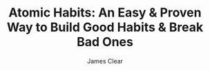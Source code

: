 ---
title: "Atomic Habits: An Easy & Proven Way to Build Good Habits & Break Bad Ones"
author: "James Clear"
isbn: ""
isbn13: ""
rating: "2"
publisher: "Random House Audiobooks"
pages: "6"
publishYear: "2018"
read: "2020"
goodreads_id: "42603095"
---